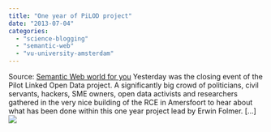 ```yaml
---
title: "One year of PiLOD project"
date: "2013-07-04"
categories: 
  - "science-blogging"
  - "semantic-web"
  - "vu-university-amsterdam"
---
```


Source: [Semantic Web world for you](http://semweb4u.wordpress.com/feed/) Yesterday was the closing event of the Pilot Linked Open Data project. A significantly big crowd of politicians, civil servants, hackers, SME owners, open data activists and researchers gathered in the very nice building of the RCE in Amersfoort to hear about what has been done within this one year project lead by Erwin Folmer. \[…\]![](http://stats.wordpress.com/b.gif?host=semweb4u.wordpress.com&blog=18410093&post=566&subd=semweb4u&ref=&feed=1)
